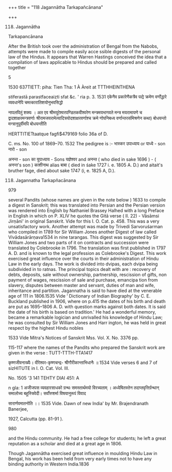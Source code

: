 +++
title = "118 Jagannātha Tarkapañcānana"

+++

118. Jagannātha 

Tarkapancānana 

After the British took over the administration of Bengal from the Nabobs, attempts were made to compile easily acce ssible digests of the personal law of the Hindus. It appears that Warren Hastings conceived the idea that a compilation of laws applicable to Hindus should be prepared and called together 

5 

1530 637TIETT: piha: Tien Tha: 1 À Àreit at TTTHHEINTHENA 

stiferastā parastfaceaizti sfat &c. ' ria p. 3. 1531 एकेनैव प्रकारेणैकत्रैव पद्ये क्रमेण वर्णोद्धारे व्यवधानेपि चमत्कारातिशयोनुभवसिद्धो 

नापलपितुं शक्यः । अत एव श्रीमयूरेश्वरपण्डितकवीश्वरेण मन्त्रमयभागवते मन्त्र मयरामायणे च द्वादशाक्षरमन्त्रवर्णाः श्रीरामजयरामेत्यादित्रयोदशाक्षरवर्णाश्च क्रमे णोपनिबध्य वर्णान्तरसंमिश्रणेन कथा) बोधयन्तो मन्त्रानुपूर्वीमपि बोधयन्तीति 

HERTTITIETtaatque fagfi$479169 folio 36a of D. 

C. ms. No. 100 of 1869–70. 1532 The pedigree is :- भास्कर उपाध्याय or पाध्ये - son नारो - son 

अनन्त - son का युपाध्याय - Sons यज्ञेश्वर and अनन्त ( who died in sake 1696 ) - ( अनन्त's son ) काशीनाथ alias बाबा ( died in śake 1727 i. e. 1805 A. D.) and aitait's bruther fage, died about sake 1747 (i, e. 1825 A, D.). 

118. Jagannatha Tarkapñacānana 

979 

several Pandits (whose names are given in the note below ) 1633 to compile a digest in Sanskrit; this was translated into Persian and the Persian version was rendered into English by Nathaniel Brassey Halhed with a long Preface in English in which on P. XLIV he quotes the Gitā verse ( II. 22) - Vāsāmsi Jirṇāni' in original Sanskrit. Vide for this I. O. Cat. p. 458. This was a very unsatisfactory work. Another attempt was made by Trivedi Sarvoruśarman who compiled in 1789 for Sir William Jones another Digest of law called Vivādasārārṇava1534 in nine tarangas. This digest was suggested by Sir William Jones and two parts of it on contracts and succession were translated by Colebrooke in 1796. The translation was first published in 1797 A. D. and is known to the legal profession as Colebrooke's Digest. This work exercised great influence over the courts in their administration of Hindu Law in the early days. The work is divided into dvipas, each dvipa being subdivided in to ratnas. The principal topics dealt with are : recovery of debts, deposits, sale without ownership, partnership, rescission of gifts, non payment of wages, rescission of sale and purchase, emancipa tion from slavery, disputes between master and servant, duties of man and wife, inheritance and partition. Jagannatha is said to have died at the venerable age of 111 in 1806.1535 Vide ‘ Dictionary of Indian Biography' by C. E. Buckland published in 1906, where on p.415 the dates of his birth and death are put as 1695–1806 A. D. with question marks against both dates. It is said the date of his birth is based on tradition.' He had a wonderful memory, became a remarkable logician and unrivalled his knowledge of Hindu Law; he was consulted by Sir William Jones and Harr ington, he was held in great respect by the highest Hindu nobles 

 





 



1533 Vide Mitra's Notices of Sanskrit Mss. Vol. X. No. 3376 pp. 

115-117 where the names of the Pandits who prepared the Sanskrit work are given in the verse : TUTT-TTTH-TTA1417 

कृष्णजीवनाख्यैः। वीरेश्वर-कृष्णचन्द्र- श्रीगौरीकान्ताभिधानैः ॥ 1534 Vide verses 6 and 7 of sizHITUTE in I. O. Cat. Vol. III. 

No. 1505 '3 141 TEHTY DIAI 451: A 

n gla: 1 अजीजपस व्यवहारसाधको ग्रन्थः समस्तार्थमयो विरच्यताम् । अध्येषितस्तेन तदाप्तवृत्तिर्ग्रन्थान् समालोच्य बहूस्त्रिवेदी। सर्वोरुशर्मा विषयानुरूपं विवाद 

सारार्णवमातनोति ।। 1535 Vide. Dawn of new India' by Mr. Brajendranath Banerjee, 

1927, Calcutta (pp. 81-91 ). 

980 



and the Hindu community. He had a free college for students; he left a great reputation as a scholar and died at a great age in 1806. 

Though Jagannātha exercised great influence in moulding Hindu Law in Bengal, his work has been held from very early times not to have any binding authority in Western India.1836 
